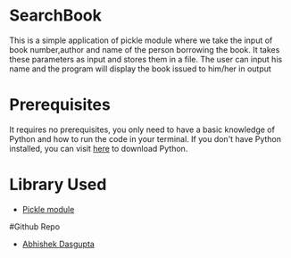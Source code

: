 # SearchBook

This is a simple application of pickle module where we take the input of book number,author and name of the person borrowing the book.
It takes these parameters as input and stores them in a file. The user can input his name and the program will display the book issued to him/her in output
# Prerequisites

It requires no prerequisites, you only need to have a basic knowledge of Python and how to run the code in your terminal.
If you don't have Python installed, you can visit [here](https://www.python.org/downloads/) to download Python.

# Library Used

* [Pickle module](https://docs.python.org/3/library/pickle.html)


 #Github Repo
 * [Abhishek Dasgupta](https://github.com/abhishekgit03)

